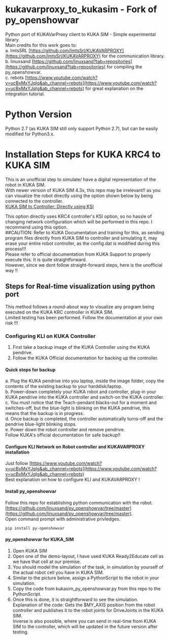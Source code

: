 # kukavarproxy_to_kukasim - Fork of py_openshowvar
Python port of KUKAVarProxy client to KUKA SIM - Simple experimental library <br>
Main credits for this work goes to: <br>
a. lmtsSRL [https://github.com/ImtsSrl/KUKAVARPROXY](https://github.com/ImtsSrl/KUKAVARPROXY) for the communication library. <br>
b. linuxsand [https://github.com/linuxsand?tab=repositories](https://github.com/linuxsand?tab=repositories) for compiling the py_openshowvar. <br>
c. rebots [https://www.youtube.com/watch?v=ucBxMxYJqIg&ab_channel=rebots](https://www.youtube.com/watch?v=ucBxMxYJqIg&ab_channel=rebots) for great explanation on the integration tutorial. <br>
# Python Version
Python 2.7 (as KUKA SIM still only support Python 2.7), but can be easily modified for Python3.x. <br>

# Installation Steps for KUKA KRC4 to KUKA SIM
This is an unofficial step to simulate/ have a digital representation of the robot in KUKA SIM.<br>
With newer version of KUKA SIM 4.3x, this repo may be irrelevant!! as you can visualize the robot directly using the option shown below by being connected to the controller.<br>
[KUKA SIM to Controller: Directly using KSI](kuka_sim_to_controller.png)




This option directly uses KRC4 controller's KSI option, so no hassle of changing network configuration which will be performed in this repo. I recommend using this option. <br>
##CAUTION: Refer to KUKA Documentation and training for this, as sending program files directly from KUKA SIM to controller and simulating it, may erase your entire robot controller, as the config.dat is modified during this process!!!<br>
Please refer to official documentation from KUKA Support to properly execute this. It is quite straightforward. <br>
However, since we dont follow straight-forward steps, here is the unofficial way !!<br>

## Steps for Real-time visualization using python port
This method follows a round-about way to visualize any program being executed on the KUKA KRC controller in KUKA SIM.<br>
Limited testing has been performed. Follow the documentation at your own risk !!!<br>

### Configuring KLI on KUKA Controller
1. First take a backup image of the KUKA Controller using the KUKA pendrive.<br>
2. Follow the KUKA Official documentation for backing up the controller.<br>
#### Quick steps for backup
a. Plug the KUKA pendrive into you laptop, inside the image folder, copy the contents of the existing backup to your harddisk/laptop. <br>
b. Power-down completely your KUKA robot and controller, plug-in your KUKA pendrive into the KUKA controller and switch-on the KUKA controller. <br>
c. You must notice that the Teach-pendant blacks-out for a moment and switches-off, but the blue-light is blinking on the KUKA pendrive, this means that the backup is in progress. <br>
d. Once backup is completed, the controller automatically turns-off and the pendrive blue-light blinking stops. <br>
e. Power down the robot controller and remove pendrive. <br>
Follow KUKA's official documentation for safe backup!! <br>

#### Configure KLI Network on Robot controller and KUKAVARPROXY installation
Just follow [https://www.youtube.com/watch?v=ucBxMxYJqIg&ab_channel=rebots](https://www.youtube.com/watch?v=ucBxMxYJqIg&ab_channel=rebots) <br>
Best explanation on how to configure KLI and KUKAVARPROXY !<br>

#### Install py_openshowvar
Follow this repo for establishing python communication with the robot. <br>
[https://github.com/linuxsand/py_openshowvar/tree/master](https://github.com/linuxsand/py_openshowvar/tree/master). <br>
Open command prompt with administrative privledges. <br>
```
pip install py-openshowvar
```

#### py_openshowvar for KUKA_SIM
1. Open KUKA SIM
2. Open one of the demo-layout, I have used KUKA Ready2Educate cell as we have that cell at our premise. <br>
3. You should model the simulation of the task, in simulation by yourself of the actual robot cell you have in KUKA SIM. <br>
4. Similar to the picture below, assign a PythonScript to the robot in your simulation. <br>
5. Copy the code from kukasim_py_openshowvar.py from this repo to the PythonScript. <br>
6. Once this is done, it is straightforward to see the simulation. <br>
Explanation of the code: Gets the $MY_AXIS position from the robot controller and publishes it to the robot joints for DriveJoints in the KUKA SIM. <br>
Inverse is also possible, where you can send in real-time from KUKA SIM to the controller, which will be updated in the future version after testing. <br>














